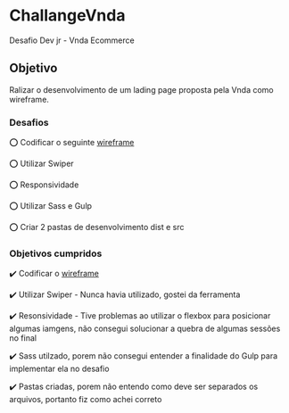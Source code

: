 # ChallangeVnda
Desafio Dev jr - Vnda Ecommerce

## Objetivo

Ralizar o desenvolvimento de um lading page proposta pela Vnda como wireframe.

### Desafios

:o: Codificar o seguinte [wireframe](https://drive.google.com/file/d/10xpr_7qaEXNBT4v2dOKqanS4_tOcgEJs/view)

:o: Utilizar Swiper

:o: Responsividade

:o: Utilizar Sass e Gulp

:o: Criar 2 pastas de desenvolvimento dist e src

### Objetivos cumpridos

:heavy_check_mark: Codificar o [wireframe](https://drive.google.com/file/d/10xpr_7qaEXNBT4v2dOKqanS4_tOcgEJs/view)

:heavy_check_mark: Utilizar Swiper - Nunca havia utilizado, gostei da ferramenta

:heavy_check_mark: Resonsividade - Tive problemas ao utilizar o flexbox para posicionar algumas iamgens, não consegui solucionar a quebra de algumas sessões no final

:heavy_check_mark: Sass utilzado, porem não consegui entender a finalidade do Gulp para implementar ela no desafio

:heavy_check_mark: Pastas criadas, porem não entendo como deve ser separados os arquivos, portanto fiz como achei correto